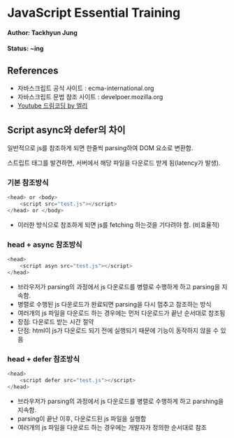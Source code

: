 # JavaScript Essential Training

#### Author: Tackhyun Jung

#### Status: ~ing

## References

* 자바스크립트 공식 사이트 : ecma-international.org
* 자바스크립트 문법 참조 사이트 : develpoer.mozilla.org
* [Youtube 드림코딩 by 엘리](https://www.youtube.com/watch?v=tJieVCgGzhs&list=PLv2d7VI9OotTVOL4QmPfvJWPJvkmv6h-2&index=2)

## Script async와 defer의 차이

일반적으로 js를 참조하게 되면 한줄씩 parsing하여 DOM 요소로 변환함.

스트립트 태그를 발견하면, 서버에서 해당 파일을 다운로드 받게 됨(latency가 발생).

### 기본 참조방식

```javascript
<head> or <body>
    <script src="test.js"></script>
</head> or </body>
```

* 이러한 방식으로 참조하게 되면 js를 fetching 하는것을 기다려야 함. (비효율적)

### head + async 참조방식

```javascript
<head>
    <script asyn src="test.js"></script>
</head>
```

* 브라우저가 parsing의 과정에서 js 다운로드를 병렬로 수행하게 하고 parsing을 지속함. 
* 병렬로 수행된 js 다운로드가 완료되면 parsing을 다시 멈추고 참조하는 방식
* 여러개의 js 파일을 다운로드 하는 경우에는 먼저 다운로드가 끝난 순서대로 참조됨
* 장점: 다운로드 받는 시간 절약
* 단점: html이 js가 다운로드 되기 전에 실행되기 때문에 기능이 동작하지 않을 수 있음

### head + defer 참조방식

```javascript
<head>
    <script defer src="test.js"></script>
</head>
```

* 브라우저가 parsing의 과정에서 js 다운로드를 병렬로 수행하게 하고 parshing을 지속함.
* parsing이 끝난 이후, 다운로드된 js 파일을 실행함
* 여러개의 js 파일을 다운로드 하는 경우에는 개발자가 정의한 순서대로 참조
